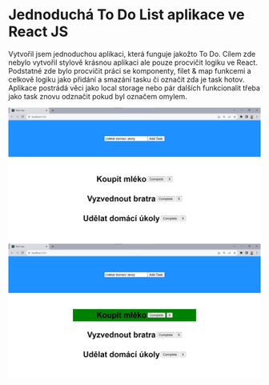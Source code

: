 # Jednoduchá To Do List aplikace ve React JS
<p>Vytvořil jsem jednoduchou aplikaci, která funguje jakožto To Do. Cílem zde nebylo vytvořil stylově krásnou aplikaci ale pouze procvičit logiku ve React.
Podstatné zde bylo procvičit práci se komponenty, filet & map funkcemi a celkově logiku jako přidání a smazání tasku či označit zda je task hotov. Aplikace postrádá věci
jako local storage nebo pár dalších funkcionalit třeba jako task znovu odznačit pokud byl označem omylem.</p>
<img src="./ui-screenshot.jpg">
<img src="./completed-task.jpg">

